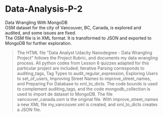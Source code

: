 # Data-Analysis-P-2
Data Wrangling With MongoDB<br />
OSM dataset for the city of Vancouver, BC, Canada, is explored and audited, and some issues are fixed.<br />
The OSM file is in XML format. It is transformed to JSON and exported to MongoDB for further exploration.<br />
> The HTML file "Data Analyst Udacity Nanodegree - Data Wrangling Project" follows the Project Rubric, and documents my data wrangling process.
> All python codes from Lesson 6 quizzes adapted for this particular project are included; Iterative Parsing corresponds to auditing_tags, Tag Types to audit_regular_expression, Exploring Users to set_of_users, Improving Street Names to improve_street_names, and Preparing For Database to xml_to_dicts. The code bounds is used to complement auditing_tags, and the code mongodb_collection is used to import de dataset to MongoDB.
> The file vancouver_canada.osm is the original file. With improve_street_names a new XML file my_vancouver.xml is created, and xml_to_dicts creates a JSON file. 
